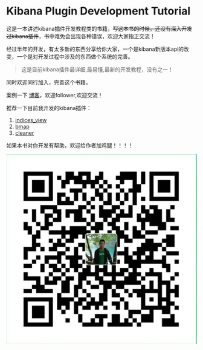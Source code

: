 # Kibana Plugin Development Tutorial

这是一本讲述kibana插件开发教程类的书籍，~~写这本书的时候，还没有深入开发过kibana插件~~，书中难免会出现各种错误，欢迎大家指正交流！

经过半年的开发，有太多新的东西分享给你大家，一个是kibana新版本api的改变，一个是对开发过程中涉及的东西做个系统的完善。

> 这是目前kibana插件最详细,最易懂,最新的开发教程，没有之一！

同时欢迎同行加入，完善这个书籍。



案例一下 [博客](http://trumandu.github.io/)，欢迎follower,欢迎交流！




推荐一下目前我开发的kibana插件：
1. [indices_view](https://github.com/TrumanDu/indices_view)
2. [bmap](https://github.com/TrumanDu/bmap)
3. [cleaner]()

如果本书对你开发有帮助，欢迎给作者加鸡腿！！！！

![](/assets/wechatpay.jpg)


